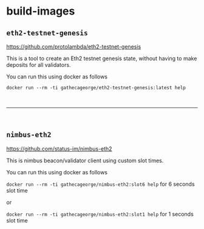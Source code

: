 # build-images

## `eth2-testnet-genesis`

<https://github.com/protolambda/eth2-testnet-genesis>

This is a tool to create an Eth2 testnet genesis state, without having to make deposits for all validators.

You can run this using docker as follows

`docker run --rm -ti gathecageorge/eth2-testnet-genesis:latest help`

&nbsp;

---

&nbsp;

## `nimbus-eth2`

<https://github.com/status-im/nimbus-eth2>

This is nimbus beacon/validator client using custom slot times.

You can run this using docker as follows

`docker run --rm -ti gathecageorge/nimbus-eth2:slot6 help` for 6 seconds slot time

or

`docker run --rm -ti gathecageorge/nimbus-eth2:slot1 help` for 1 seconds slot time

